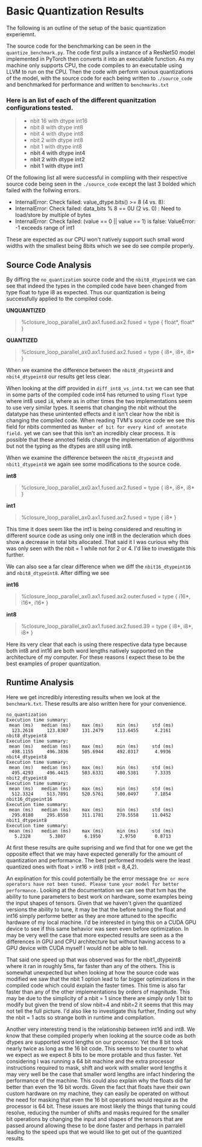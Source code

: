 # Basic Quantization Results
The following is an outline of the setup of the basic quantization experiemnt.

The source code for the benchmarking can be seen in the `quantize_benchmark.py`. The code first pulls a instance of a ResNet50 model implemented in PyTorch then converts it into an executable function. As my machine only supports CPU, the code compiles to an executable using LLVM to run on the CPU. Then the code with perform various quantizations of the model, with the source code for each being written to `./source_code` and benchmarked for performance and written to `benchmarks.txt`

### Here is an list of each of the different quanitzation configurations tested.

>
> - nbit 16 with dtype int16
> - nbit 8 with dtype int8
> - nbit 4 with dtype int8
> - nbit 2 with dtype int8
> - nbit 1 with dtype int8
> - **nbit 4 with dtype int4**
> - **nbit 2 with dtype int2**
> - **nbit 1 with dtype int1**


Of the following list all were successful in compliing with their respective source code being seen in the `./source_code` except the last 3 bolded which failed with the follwing errors.

- InternalError: Check failed: value_dtype.bits() >= 8 (4 vs. 8): 
- InternalError: Check failed: data_bits % 8 == 0U (2 vs. 0) : Need to load/store by multiple of bytes
- InternalError: Check failed: (value == 0 || value == 1) is false: ValueError: -1 exceeds range of int1

These are expected as our CPU won't natively support such small word widths with the smallest being 8bits which we see do see compile properly. 

## Source Code Analysis

By diffing the `no_quantization` source code and the `nbit8_dtypeint8` we can see that indeed the types in the compiled code have been changed from type float to type i8 as expected. Thus our quantization is being successfully applied to the compiled code.

**UNQUANTIZED**
> %closure_loop_parallel_ax0.ax1.fused.ax2.fused = type { float*, float* } 

**QUANTIZED**
> %closure_loop_parallel_ax0.ax1.fused.ax2.fused = type { i8*, i8*, i8* }

When we examine the difference between the `nbit8_dtypeint8` and `nbit4_dtypeint8` our results get less clear.

When looking at the diff provided in `diff_int8_vs_int4.txt` we can see that in some parts of the compiled code int4 has returned to using `float` type where int8 used `i8`, where as in other times the two implementations seem to use very similar types. It seems that changing the nbit without the datatype has these unintented effects and it isn't clear how the nbit is changing the compiled code. When reading TVM's source code we see this field for nbits commented as `Number of bit for every kind of annotate field.` yet we can see that this isn't an incredibly clear process. It is possible that these annoted fields change the implementation of algorithms but not the typing as the dtypes are still using int8.

When we examine the difference between the `nbit8_dtypeint8` and `nbit1_dtypeint8` we again see some modifications to the source code.

**int8**
> %closure_loop_parallel_ax0.ax1.fused.ax2.fused = type { i8*, i8*, i8* }

**int1**
> %closure_loop_parallel_ax0.ax1.fused.ax2.fused = type { i8* }

This time it does seem like the int1 is being considered and resulting in different source code as using only one int8 in the decleration which does show a decrease in total bits allocated. That said it I was curious why this was only seen with the nbit = 1 while not for 2 or 4. I'd like to investigate this further.

We can also see a far clear difference when we diff the `nbit16_dtypeint16` and `nbit8_dtypeint8`. After diffing we see

**int16**
> %closure_loop_parallel_ax0.ax1.fused.ax2.outer.fused = type { i16*, i16*, i16* }

**int8**
> %closure_loop_parallel_ax0.ax1.fused.ax2.fused.39 = type { i8*, i8*, i8* }

Here its very clear that each is using there respective data type because both int8 and int16 are both word lengths natively supported on the architecture of my computer. For these reasons I expect these to be the best examples of proper quantization.

## Runtime Analysis

Here we get incredibly interesting results when we look at the `benchmark.txt`. These results are also written here for your convenience.

```
no_quantization
Execution time summary:
 mean (ms)   median (ms)    max (ms)     min (ms)     std (ms)  
  123.2618     123.8307     131.2479     113.6455      4.2161                  
nbit8_dtypeint8
Execution time summary:
 mean (ms)   median (ms)    max (ms)     min (ms)     std (ms)  
  498.1155     496.3836     505.6944     492.0317      4.9936                  
nbit4_dtypeint8
Execution time summary:
 mean (ms)   median (ms)    max (ms)     min (ms)     std (ms)  
  495.4293     496.4415     503.6331     480.5381      7.3335                  
nbit2_dtypeint8
Execution time summary:
 mean (ms)   median (ms)    max (ms)     min (ms)     std (ms)  
  512.3324     513.7891     520.5761     500.0497      7.1854                  
nbit16_dtypeint16
Execution time summary:
 mean (ms)   median (ms)    max (ms)     min (ms)     std (ms)  
  295.0180     295.8550     311.1781     278.5558     11.0452                  
nbit1_dtypeint8
Execution time summary:
 mean (ms)   median (ms)    max (ms)     min (ms)     std (ms)  
   5.2328       5.3807       6.1950       2.9750       0.8713                  
```             

At first these results are quite suprising and we find that for one we get the opposite effect that we may have expected generally for the amount of quantization and performance. The best performed models were the least quantized ones with float > int16 > int8 (nbit = 8,4,2). 

An explination for this could potentially be the error message `One or more operators have not been tuned. Please tune your model for better performance.` Looking at the documentation we can see that tvm has the ability to tune parameters to best work on hardware, some examples being the input shapes of tensors. Given that we haven't given the quantized versions the ability to tune, it may be that the before tuning the float and int16 simply performe better as they are more attuned to the specific hardware of my local machine. I'd be interested in tying this on a CUDA GPU device to see if this same behavior was seen even before optimization. In may be very well the case that more expected results are seen as a the differences in GPU and CPU architecture but without having access to a GPU device with CUDA myself I would not be able to tell. 

That said one speed up that was observed was for the nbit1_dtypeint8 where it ran in roughly 5ms, far faster than any of the others. This is somewhat unexpected but when looking at how the source code was modified we saw that the nbit 1 option lead to far bigger optimizations in the compiled code which could explain the faster times. This time is also far faster than any of the other implementations by orders of magnitude. This may be due to the simplicity of a nbit = 1 since there are simply only 1 bit to modify but given the trend of slow nbit=4 and nbit=2 it seems that this may not tell the full picture. I'd also like to investigate this further, finding out why the nbit = 1 acts so strange both in runtime and compilation.

Another very interesting trend is the relationship between int16 and int8. We know that these compiled properly when looking at the source code as both dtypes are supported word lengths on our processor. Yet the 8 bit took nearly twice as long as the 16 bit code. This seems to be counter to what we expect as we expect 8 bits to be more protable and thus faster. Yet considering I was running a 64 bit machine and the extra processor instructions required to mask, shift and work with smaller word lengths it may very well be the case that smaller word lengths are infact hindering the performance of the machine. This could also explain why the floats did far better than even the 16 bit words. Given the fact that floats have their own custom hardware on my machine, they can easily be operated on without the need for masking that even the 16 bit operations would require as the processor is 64 bit. These issues are most likely the things that tuning could resolve, reducing the number of shifts and masks required for the smaller bit operations by changing the input and shapes of the tensors that are passed around allowing these to be done faster and perhaps in parralell leading to the speed ups that we would like to get out of the quantized results. 


